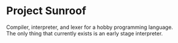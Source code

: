 # Project Sunroof
Compiler, interpreter, and lexer for a hobby programming language. <br>
The only thing that currently exists is an early stage interpreter.

